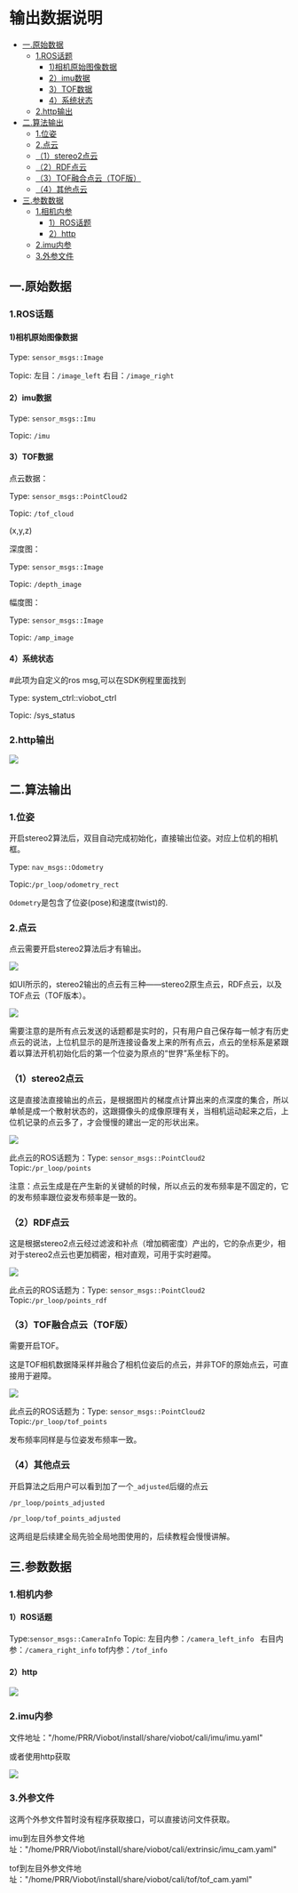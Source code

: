 # 输出数据说明

-   [一.原始数据](#一原始数据)
    -   [1.ROS话题](#1ROS话题)
        -   [1)相机原始图像数据](#1相机原始图像数据)
        -   [2）imu数据](#2imu数据)
        -   [3）TOF数据](#3TOF数据)
        -   [4）系统状态](#4系统状态)
    -   [2.http输出](#2http输出)
-   [二.算法输出](#二算法输出)
    -   [1.位姿](#1位姿)
    -   [2.点云](#2点云)
    -   [（1）stereo2点云](#1stereo2点云)
    -   [（2）RDF点云](#2RDF点云)
    -   [（3）TOF融合点云（TOF版）](#3TOF融合点云TOF版)
    -   [（4）其他点云](#4其他点云)
-   [三.参数数据](#三参数数据)
    -   [1.相机内参](#1相机内参)
        -   [1）ROS话题](#1ROS话题)
        -   [2）http](#2http)
    -   [2.imu内参](#2imu内参)
    -   [3.外参文件](#3外参文件)

## 一.原始数据

### 1.ROS话题

#### 1)相机原始图像数据

Type: `sensor_msgs::Image`

Topic: 左目：`/image_left`  右目：`/image_right`

#### 2）imu数据

Type: `sensor_msgs::Imu`

Topic: `/imu`

#### 3）TOF数据

点云数据：

Type: `sensor_msgs::PointCloud2`

Topic: `/tof_cloud`

(x,y,z)

深度图：

Type: `sensor_msgs::Image`

Topic: `/depth_image`

幅度图：

Type: `sensor_msgs::Image`

Topic: `/amp_image`

#### 4）系统状态

\#此项为自定义的ros msg,可以在SDK例程里面找到

Type: system\_ctrl::viobot\_ctrl

Topic: /sys\_status

### 2.http输出

![](image/image_MDAo1dKRXX.png)

## 二.算法输出

### 1.位姿

开启stereo2算法后，双目自动完成初始化，直接输出位姿。对应上位机的相机框。

Type: `nav_msgs::Odometry`

Topic:`/pr_loop/odometry_rect`

`Odometry`是包含了位姿(pose)和速度(twist)的.

### 2.点云

点云需要开启stereo2算法后才有输出。

![](image/image_RhGwnJJG7F.png)

如UI所示的，stereo2输出的点云有三种——stereo2原生点云，RDF点云，以及TOF点云（TOF版本）。

![](image/image_XDUr_uzsKN.png)

需要注意的是所有点云发送的话题都是实时的，只有用户自己保存每一帧才有历史点云的说法，上位机显示的是所连接设备发上来的所有点云，点云的坐标系是紧跟着以算法开机初始化后的第一个位姿为原点的“世界”系坐标下的。

### （1）stereo2点云

这是直接法直接输出的点云，是根据图片的梯度点计算出来的点深度的集合，所以单帧是成一个散射状态的，这跟摄像头的成像原理有关，当相机运动起来之后，上位机记录的点云多了，才会慢慢的建出一定的形状出来。

![](image/image_iyk0-M018A.png)

此点云的ROS话题为：Type: `sensor_msgs::PointCloud2` Topic:`/pr_loop/points`

注意：点云生成是在产生新的关键帧的时候，所以点云的发布频率是不固定的，它的发布频率跟位姿发布频率是一致的。

### （2）RDF点云

这是根据stereo2点云经过滤波和补点（增加稠密度）产出的，它的杂点更少，相对于stereo2点云也更加稠密，相对直观，可用于实时避障。

![](image/image_u04WAJRCss.png)

此点云的ROS话题为：Type: `sensor_msgs::PointCloud2` Topic:`/pr_loop/points_rdf`

### （3）TOF融合点云（TOF版）

需要开启TOF。

这是TOF相机数据降采样并融合了相机位姿后的点云，并非TOF的原始点云，可直接用于避障。

![](image/image_zvKTLIcjbC.png)

此点云的ROS话题为：Type: `sensor_msgs::PointCloud2` Topic:`/pr_loop/tof_points`

发布频率同样是与位姿发布频率一致。

### （4）其他点云

开启算法之后用户可以看到加了一个`_adjusted`后缀的点云

`/pr_loop/points_adjusted`

`/pr_loop/tof_points_adjusted`

这两组是后续建全局先验全局地图使用的，后续教程会慢慢讲解。

## 三.参数数据

### 1.相机内参

#### 1）ROS话题

Type:`sensor_msgs::CameraInfo`
Topic: 左目内参：`/camera_left_info ` 右目内参：`/camera_right_info` tof内参：`/tof_info`

#### 2）http

![](image/image_tL8QskSjNg.png)

### 2.imu内参

文件地址："/home/PRR/Viobot/install/share/viobot/cali/imu/imu.yaml"

或者使用http获取

![](image/image__qNzy-7uNR.png)

### 3.外参文件

这两个外参文件暂时没有程序获取接口，可以直接访问文件获取。

imu到左目外参文件地址："/home/PRR/Viobot/install/share/viobot/cali/extrinsic/imu\_cam.yaml"

tof到左目外参文件地址："/home/PRR/Viobot/install/share/viobot/cali/tof/tof\_cam.yaml"
